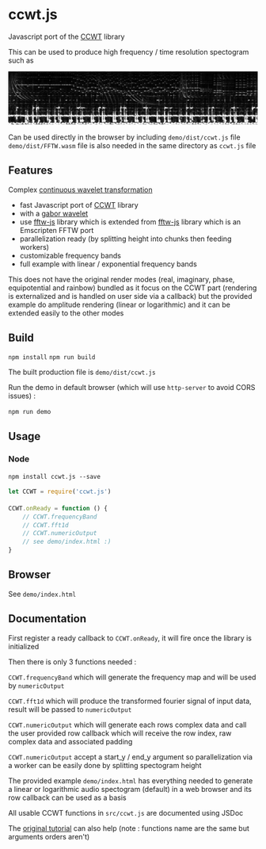 # ccwt.js
Javascript port of the [CCWT](https://github.com/Lichtso/CCWT) library

This can be used to produce high frequency / time resolution spectogram such as

![spectrogram](https://raw.githubusercontent.com/Lichtso/CCWT/gallery/teaser.png)

Can be used directly in the browser by including `demo/dist/ccwt.js` file `demo/dist/FFTW.wasm` file is also needed in the same directory as `ccwt.js` file

## Features

Complex [continuous wavelet transformation](https://en.wikipedia.org/wiki/Continuous_wavelet_transform)

- fast Javascript port of [CCWT](https://github.com/Lichtso/CCWT) library
- with a [gabor wavelet](https://en.wikipedia.org/wiki/Gabor_wavelet)
- use [fftw-js](https://github.com/dean-shaff/fftw-js) library which is extended from [fftw-js](https://github.com/j-funk/fftw-js) library which is an Emscripten FFTW port 
- parallelization ready (by splitting height into chunks then feeding workers)
- customizable frequency bands
- full example with linear / exponential frequency bands

This does not have the original render modes (real, imaginary, phase, equipotential and rainbow) bundled as it focus on the CCWT part (rendering is externalized and is handled on user side via a callback) but the provided example do amplitude rendering (linear or logarithmic) and it can be extended easily to the other modes

## Build

`npm install`
`npm run build`

The built production file is `demo/dist/ccwt.js`

Run the demo in default browser (which will use `http-server` to avoid CORS issues) :

`npm run demo`

## Usage

### Node

`npm install ccwt.js --save`

```js
let CCWT = require('ccwt.js')

CCWT.onReady = function () {
    // CCWT.frequencyBand
    // CCWT.fft1d
    // CCWT.numericOutput
    // see demo/index.html :)
}
```

## Browser

See `demo/index.html`

## Documentation

First register a ready callback to `CCWT.onReady`, it will fire once the library is initialized

Then there is only 3 functions needed :

`CCWT.frequencyBand` which will generate the frequency map and will be used by `numericOutput`

`CCWT.fft1d` which will produce the transformed fourier signal of input data, result will be passed to `numericOutput`

`CCWT.numericOutput` which will generate each rows complex data and call the user provided row callback which will receive the row index, raw complex data and associated padding

`CCWT.numericOutput` accept a start_y / end_y argument so parallelization via a worker can be easily done by splitting spectogram height

The provided example `demo/index.html` has everything needed to generate a linear or logarithmic audio spectogram (default) in a web browser and its row callback can be used as a basis

All usable CCWT functions in `src/ccwt.js` are documented using JSDoc

The [original tutorial](https://github.com/Lichtso/CCWT/wiki/Tutorial) can also help (note : functions name are the same but arguments orders aren't)
